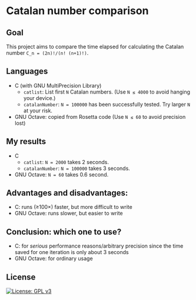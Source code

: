 Catalan number comparison
===

Goal
---

This project aims to compare the time elapsed for calculating the
Catalan number `C_n = (2n)!/(n! (n+1)!)`.

Languages
---

- C (with GNU MultiPrecision Library)
  - `catlist`: List first `N` Catalan numbers.  (Use `N ≤ 4000` to
      avoid hanging your device.)
  - `catalanNumber`: `N = 100000` has been successfully tested.  Try
      larger `N` at your risk.
- GNU Octave: copied from Rosetta code (Use `N ≤ 60` to avoid
    precision lost)

My results
---

- C
  - `catlist`: `N = 2000` takes 2 seconds.
  - `catalanNumber`: `N = 100000` takes 3 seconds.
- GNU Octave: `N = 60` takes 0.6 second.

Advantages and disadvantages:
---

- C: runs (≥100×) faster, but more difficult to write
- GNU Octave: runs slower, but easier to write

Conclusion: which one to use?
---

- C: for *serious* performance reasons/arbitrary precision since the
    time saved for one iteration is only about 3 seconds
- GNU Octave: for ordinary usage

License
---

[![License: GPL v3](https://img.shields.io/badge/License-GPL%20v3-blue.svg)](https://www.gnu.org/licenses/gpl-3.0)
